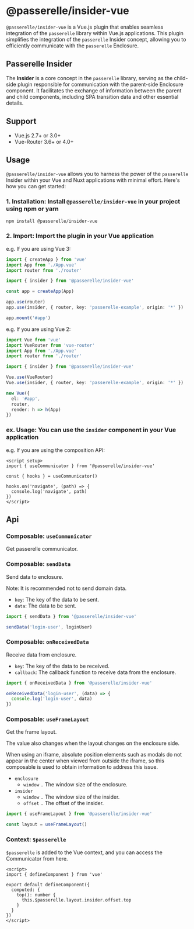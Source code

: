 # @passerelle/insider-vue

`@passerelle/insider-vue` is a Vue.js plugin that enables seamless integration of the `passerelle` library within Vue.js applications.
This plugin simplifies the integration of the `passerelle` Insider concept, allowing you to efficiently communicate with the `passerelle` Enclosure.

## Passerelle Insider

The **Insider** is a core concept in the `passerelle` library, serving as the child-side plugin responsible for communication with the parent-side Enclosure component. 
It facilitates the exchange of information between the parent and child components, including SPA transition data and other essential details.

## Support

- Vue.js 2.7+ or 3.0+
- Vue-Router 3.6+ or 4.0+

## Usage

`@passerelle/insider-vue` allows you to harness the power of the `passerelle` Insider within your Vue and Nuxt applications with minimal effort. Here's how you can get started:

### 1. **Installation**: Install `@passerelle/insider-vue` in your project using npm or yarn

```bash
npm install @passerelle/insider-vue
```

### 2. **Import**: Import the plugin in your Vue application

e.g. If you are using Vue 3:

```ts
import { createApp } from 'vue'
import App from './App.vue'
import router from './router'

import { insider } from '@passerelle/insider-vue'

const app = createApp(App)

app.use(router)
app.use(insider, { router, key: 'passerelle-example', origin: '*' })

app.mount('#app')
```

e.g. If you are using Vue 2:

```ts
import Vue from 'vue'
import VueRouter from 'vue-router'
import App from './App.vue'
import router from './router'

import { insider } from '@passerelle/insider-vue'

Vue.use(VueRouter)
Vue.use(insider, { router, key: 'passerelle-example', origin: '*' })

new Vue({
  el: '#app',
  router,
  render: h => h(App)
})
```

### ex. **Usage**: You can use the `insider` component in your Vue application

e.g. If you are using the composition API:

```vue
<script setup>
import { useCommunicator } from '@passerelle/insider-vue'

const { hooks } = useCommunicator()

hooks.on('navigate', (path) => {
  console.log('navigate', path)
})
</script>
```

## Api

### Composable: `useCommunicator`

Get passerelle communicator.

### Composable: `sendData`

Send data to enclosure.

Note: It is recommended not to send domain data.

- `key`: The key of the data to be sent.
- `data`: The data to be sent.

```ts
import { sendData } from '@passerelle/insider-vue'

sendData('login-user', loginUser)
```

### Composable: `onReceivedData`

Receive data from enclosure.

- `key`: The key of the data to be received.
- `callback`: The callback function to receive data from the enclosure.

```ts
import { onReceivedData } from '@passerelle/insider-vue'

onReceivedData('login-user', (data) => {
  console.log('login-user', data)
})
```

### Composable: `useFrameLayout`

Get the frame layout.

The value also changes when the layout changes on the enclosure side.

When using an iframe, absolute position elements such as modals do not appear in the center when viewed from outside the iframe, so this composable is used to obtain information to address this issue.


- `enclosure`
  - `window` .. The window size of the enclosure.
- `insider`
  - `window` .. The window size of the insider.
  - `offset` .. The offset of the insider.

```ts
import { useFrameLayout } from '@passerelle/insider-vue'

const layout = useFrameLayout()
```

### Context: `$passerelle`

`$passerelle` is added to the Vue context, and you can access the Communicator from here.

```vue
<script>
import { defineComponent } from 'vue'

export default defineComponent({
  computed: {
    top(): number {
      this.$passerelle.layout.insider.offset.top
    }
  }
})
</script>
```
